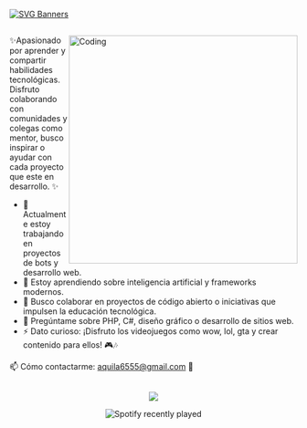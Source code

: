 
[![SVG Banners](https://svg-banners.vercel.app/api?type=typeWriter&text1=Hello%20There👋%20I'm%20Joel%20Quisbert&width=1000&height=80)](https://github.com/Akshay090/svg-banners)
##
  <img align="right" alt="Coding" width="400" src="https://i.pinimg.com/originals/72/0c/c4/720cc43d757ee638ad5054a05220fafe.gif">

✨Apasionado por aprender y compartir habilidades tecnológicas. Disfruto colaborando con comunidades y colegas como mentor, busco inspirar o ayudar con cada proyecto que este en desarrollo. ✨ 


- 🔭 Actualmente estoy trabajando en proyectos de bots y desarrollo web.
- 🌱 Estoy aprendiendo sobre inteligencia artificial y frameworks modernos.
- 🫡 Busco colaborar en proyectos de código abierto o iniciativas que impulsen la educación tecnológica.
- 💬 Pregúntame sobre PHP, C#, diseño gráfico o desarrollo de sitios web.
- ⚡ Dato curioso: ¡Disfruto los videojuegos como wow, lol, gta y crear contenido para ellos! 🎮🎶

📫 Cómo contactarme: aquila6555@gmail.com 📧
##
<p align="center">
  <a href="https://skillicons.dev">
    <img src="https://skillicons.dev/icons?i=cs,dotnet,windows,angular,html,php,js,mysql,ai,ps,blender,ae" />
  </a>
</p>
<div align="center">
    <img src="https://spotify-recently-played-readme.vercel.app/api?user=adriancrawshaw&count=1" alt="Spotify recently played" />
</div>
